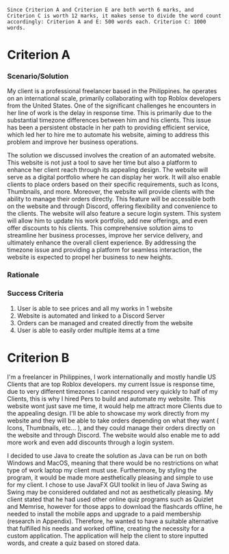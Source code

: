 

`Since Criterion A and Criterion E are both worth 6 marks, and Criterion C is worth 12 marks, it makes sense to divide the word count accordingly: Criterion A and E: 500 words each. Criterion C: 1000 words.`
# Criterion A

### Scenario/Solution
My client is a professional freelancer based in the Philippines. he operates on an international scale, primarily collaborating with top Roblox developers from the United States. One of the significant challenges he encounters in her line of work is the delay in response time. This is primarily due to the substantial timezone differences between him and his clients. This issue has been a persistent obstacle in her path to providing efficient service, which led her to hire me to automate his website, aiming to address this problem and improve her business operations.

The solution we discussed involves the creation of an automated website. This website is not just a tool to save her time but also a platform to enhance her client reach through its appealing design. The website will serve as a digital portfolio where he can display her work. It will also enable clients to place orders based on their specific requirements, such as Icons, Thumbnails, and more. Moreover, the website will provide clients with the ability to manage their orders directly. This feature will be accessible both on the website and through Discord, offering flexibility and convenience to the clients. The website will also feature a secure login system. This system will allow him to update his work portfolio, add new offerings, and even offer discounts to his clients. This comprehensive solution aims to streamline her business processes, improve her service delivery, and ultimately enhance the overall client experience. By addressing the timezone issue and providing a platform for seamless interaction, the website is expected to propel her business to new heights.
### Rationale

### Success Criteria

1. User is able to see prices and all my works in 1 website
2. Website is automated and linked to a Discord Server
3. Orders can be managed and created directly from the website
4. User is able to easily order multiple items at a time

# Criterion B



I'm a freelancer in Philippines, I work internationally and mostly handle US Clients that are top Roblox developers. my current Issue is response time, due to very different timezones I cannot respond very quickly to half of my Clients, this is why I hired Pers to build and automate my website. This website wont just save me time, it would help me attract more Clients due to the appealing design. I'll be able to showcase my work directly from my website and they will be able to take orders depending on what they want ( Icons, Thumbnails, etc... ), and they could manage their orders directly on the website and through Discord. The website would also enable me to add more work and even add discounts through a login system.



I decided to use Java to create the solution as Java can be run on both Windows and MacOS, meaning that there would be no restrictions on what type of work laptop my client must use. Furthermore, by styling the program, it would be made more aesthetically pleasing and simple to
use for my client. I chose to use JavaFX GUI toolkit in lieu of Java Swing as Swing may be considered outdated and not as aesthetically pleasing.
My client stated that he had used other online quiz programs such as Quizlet and Memrise, however for those apps to download the flashcards offline, he needed to install the mobile apps and upgrade to a paid membership (research in Appendix). Therefore, he wanted to have a suitable alternative that fulfilled his needs and worked offline, creating the necessity for a custom application. The application will help the client to store inputted words, and create a quiz based on stored data.